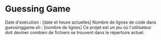# Guessing Game
Date d'exécution : [date et heure actuelles]
Nombre de lignes de code dans guessinggame.sh : [nombre de lignes]
Ce projet est un jeu où l'utilisateur doit deviner combien de fichiers se trouvent dans le répertoire actuel.
